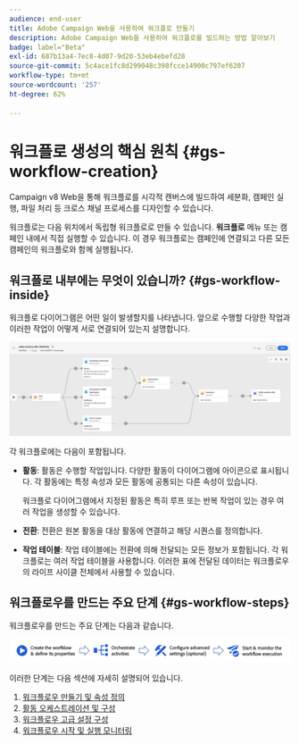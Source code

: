 ```yaml
---
audience: end-user
title: Adobe Campaign Web을 사용하여 워크플로 만들기
description: Adobe Campaign Web을 사용하여 워크플로를 빌드하는 방법 알아보기
badge: label="Beta"
exl-id: 687b13a4-7ec8-4d07-9d20-53eb4ebefd28
source-git-commit: 5c4ace1fc8d299048c398fcce14900c797ef6207
workflow-type: tm+mt
source-wordcount: '257'
ht-degree: 62%

---
```



# 워크플로 생성의 핵심 원칙 {#gs-workflow-creation}

Campaign v8 Web을 통해 워크플로를 시각적 캔버스에 빌드하여 세분화, 캠페인 실행, 파일 처리 등 크로스 채널 프로세스를 디자인할 수 있습니다.

워크플로는 다음 위치에서 독립형 워크플로로 만들 수 있습니다. **워크플로** 메뉴 또는 캠페인 내에서 직접 실행할 수 있습니다. 이 경우 워크플로는 캠페인에 연결되고 다른 모든 캠페인의 워크플로와 함께 실행됩니다.

## 워크플로 내부에는 무엇이 있습니까? {#gs-workflow-inside}

워크플로 다이어그램은 어떤 일이 발생할지를 나타냅니다. 앞으로 수행할 다양한 작업과 이러한 작업이 어떻게 서로 연결되어 있는지 설명합니다.

![](assets/workflow-example.png)

각 워크플로에는 다음이 포함됩니다.

* **활동**: 활동은 수행할 작업입니다. 다양한 활동이 다이어그램에 아이콘으로 표시됩니다. 각 활동에는 특정 속성과 모든 활동에 공통되는 다른 속성이 있습니다.

  워크플로 다이어그램에서 지정된 활동은 특히 루프 또는 반복 작업이 있는 경우 여러 작업을 생성할 수 있습니다.

* **전환**: 전환은 원본 활동을 대상 활동에 연결하고 해당 시퀀스를 정의합니다.

* **작업 테이블**: 작업 테이블에는 전환에 의해 전달되는 모든 정보가 포함됩니다. 각 워크플로는 여러 작업 테이블을 사용합니다. 이러한 표에 전달된 데이터는 워크플로우의 라이프 사이클 전체에서 사용할 수 있습니다.

## 워크플로우를 만드는 주요 단계 {#gs-workflow-steps}

워크플로우를 만드는 주요 단계는 다음과 같습니다.

![](assets/workflow-creation-process.png)

이러한 단계는 다음 섹션에 자세히 설명되어 있습니다.

1. [워크플로우 만들기 및 속성 정의](create-workflow.md)
1. [활동 오케스트레이션 및 구성](orchestrate-activities.md)
1. [워크플로우 고급 설정 구성](workflow-settings.md)
1. [워크플로우 시작 및 실행 모니터링](start-monitor-workflows.md)

